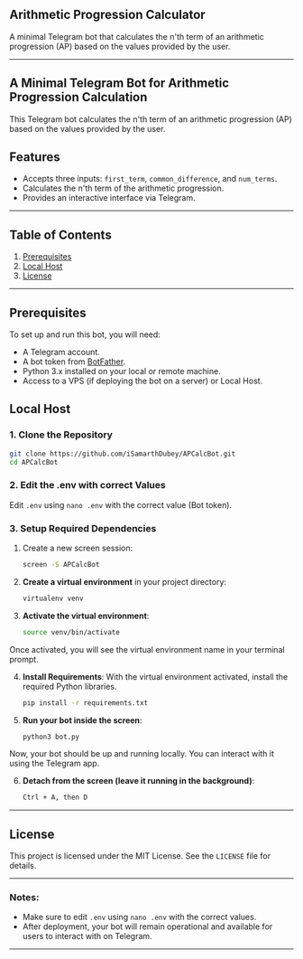 ## Arithmetic Progression Calculator

A minimal Telegram bot that calculates the n'th term of an arithmetic progression (AP) based on the values provided by the user.

---

## A Minimal Telegram Bot for Arithmetic Progression Calculation

This Telegram bot calculates the n'th term of an arithmetic progression (AP) based on the values provided by the user.

## Features
- Accepts three inputs: `first_term`, `common_difference`, and `num_terms`.
- Calculates the n'th term of the arithmetic progression.
- Provides an interactive interface via Telegram.

---

## Table of Contents
1. [Prerequisites](#prerequisites)
2. [Local Host](#local-host)
3. [License](#license)

---

## Prerequisites

To set up and run this bot, you will need:
- A Telegram account.
- A bot token from [BotFather](https://core.telegram.org/bots#botfather).
- Python 3.x installed on your local or remote machine.
- Access to a VPS (if deploying the bot on a server) or Local Host.


## Local Host

### 1. Clone the Repository

```bash
git clone https://github.com/iSamarthDubey/APCalcBot.git
cd APCalcBot
```

### 2. Edit the .env with correct Values
Edit `.env` using `nano .env` with the correct value (Bot token).

### 3. Setup Required Dependencies

1. Create a new screen session:
   ```bash
   screen -S APCalcBot
   ```
2. **Create a virtual environment** in your project directory:
   ```bash
   virtualenv venv
   ```

3. **Activate the virtual environment**:
     ```bash
     source venv/bin/activate
     ```
Once activated, you will see the virtual environment name in your terminal prompt.

4. **Install Requirements**:
With the virtual environment activated, install the required Python libraries.
   ```bash
   pip install -r requirements.txt
   ```

5. **Run your bot inside the screen**:
   ```bash
   python3 bot.py 
   ```
Now, your bot should be up and running locally. You can interact with it using the Telegram app.

6. **Detach from the screen (leave it running in the background)**:
   ```bash
   Ctrl + A, then D
   ```

---

## License

This project is licensed under the MIT License. See the `LICENSE` file for details.

---

### Notes:
- Make sure to edit `.env` using `nano .env` with the correct values.
- After deployment, your bot will remain operational and available for users to interact with on Telegram.

---
